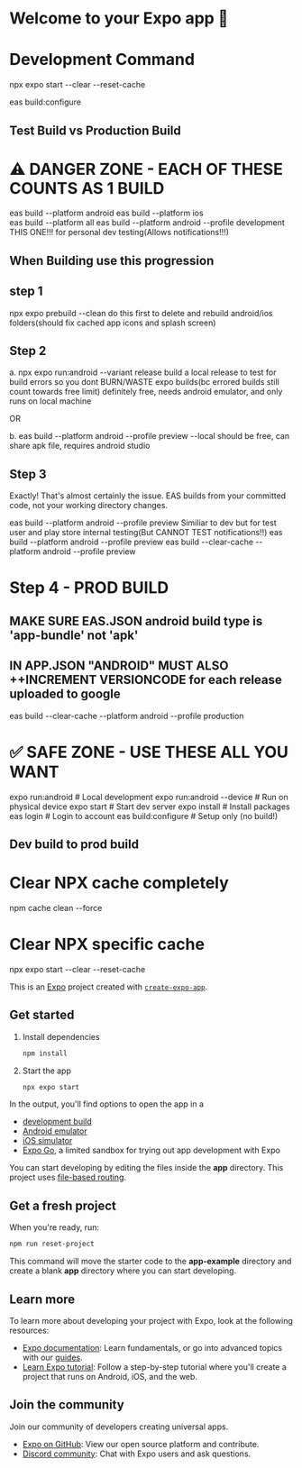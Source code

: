 # Welcome to your Expo app 👋

# Development Command

npx expo start --clear --reset-cache

<!-- 
   To clean and rebuild your Expo project's native directories (iOS and Android), you should use the command npx expo prebuild --clean. This command removes the existing native directories (ios and android) and then rebuilds them based on your project's configuration in app.json. It ensures that your native code is synchronized with your current configuration
-->
eas build:configure

## Test Build vs Production Build

# ⚠️ DANGER ZONE - EACH OF THESE COUNTS AS 1 BUILD

eas build --platform android
eas build --platform ios  
eas build --platform all
eas build --platform android --profile development                 THIS ONE!!! for personal dev testing(Allows notifications!!!)

## When Building use this progression

## step 1

npx expo prebuild --clean                do this first to delete and rebuild android/ios folders(should fix cached app icons and splash screen)

## Step 2

a. npx expo run:android --variant release
build a local release to test for build errors so you dont BURN/WASTE expo builds(bc errored builds still count towards free limit)
definitely free, needs android emulator, and only runs on local machine

OR

b. eas build --platform android --profile preview --local
should be free, can share apk file, requires android studio

## Step 3

Exactly! That's almost certainly the issue. EAS builds from your committed code, not your working directory changes.

eas build --platform android --profile preview                     Similiar to dev but for test user and play store internal testing(But CANNOT TEST notifications!!)
eas build --platform android --profile preview
eas build --clear-cache --platform android --profile preview

# Step 4 - PROD BUILD

## MAKE SURE EAS.JSON android build type is 'app-bundle' not 'apk'

## IN APP.JSON "ANDROID" MUST ALSO ++INCREMENT VERSIONCODE for each release uploaded to google

eas build --clear-cache --platform android --profile production

# ✅ SAFE ZONE - USE THESE ALL YOU WANT

expo run:android                    # Local development
expo run:android --device          # Run on physical device
expo start                         # Start dev server
expo install                       # Install packages
eas login                          # Login to account
eas build:configure                # Setup only (no build!)

## Dev build to prod build

# Clear NPX cache completely

npm cache clean --force

# Clear NPX specific cache

npx expo start --clear --reset-cache

This is an [Expo](https://expo.dev) project created with [`create-expo-app`](https://www.npmjs.com/package/create-expo-app).

## Get started

1. Install dependencies

   ```bash
   npm install
   ```

2. Start the app

   ```bash
   npx expo start
   ```

In the output, you'll find options to open the app in a

- [development build](https://docs.expo.dev/develop/development-builds/introduction/)
- [Android emulator](https://docs.expo.dev/workflow/android-studio-emulator/)
- [iOS simulator](https://docs.expo.dev/workflow/ios-simulator/)
- [Expo Go](https://expo.dev/go), a limited sandbox for trying out app development with Expo

You can start developing by editing the files inside the **app** directory. This project uses [file-based routing](https://docs.expo.dev/router/introduction).

## Get a fresh project

When you're ready, run:

```bash
npm run reset-project
```

This command will move the starter code to the **app-example** directory and create a blank **app** directory where you can start developing.

## Learn more

To learn more about developing your project with Expo, look at the following resources:

- [Expo documentation](https://docs.expo.dev/): Learn fundamentals, or go into advanced topics with our [guides](https://docs.expo.dev/guides).
- [Learn Expo tutorial](https://docs.expo.dev/tutorial/introduction/): Follow a step-by-step tutorial where you'll create a project that runs on Android, iOS, and the web.

## Join the community

Join our community of developers creating universal apps.

- [Expo on GitHub](https://github.com/expo/expo): View our open source platform and contribute.
- [Discord community](https://chat.expo.dev): Chat with Expo users and ask questions.
